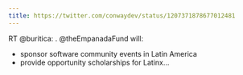 ```yaml
---
title: https://twitter.com/conwaydev/status/1207371878677012481
---
```


RT @buritica: . @theEmpanadaFund will:

- sponsor software community events in Latin America
- provide opportunity scholarships for Latinx…